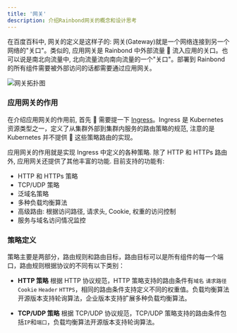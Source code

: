 ```yaml
---
title: '网关'
description: 介绍Rainbond网关的概念和设计思考
---
```


在百度百科中, 网关的定义是这样子的: 网关(Gateway)就是一个网络连接到另一个网络的"关口"。类似的, 应用网关是 Rainbond 中外部流量  流入应用的关口。也可以说是南北向流量中, 北向流量流向南向流量的一个"关口"。部署到 Rainbond 的所有组件需要被外部访问的话都需要通过应用网关。

<img src="https://static.goodrain.com/images/docs/5.0/user-manual/gateway/what-is-gateway/north-to-south.png" title="网关拓扑图" />

### 应用网关的作用

在介绍应用网关的作用前, 首先  需要提一下 [Ingress](https://kubernetes.io/docs/concepts/services-networking/ingress/#terminology)。Ingress 是 Kubernetes 资源类型之一，定义了从集群外部到集群内服务的路由策略的规范, 注意的是 Kubernetes 并不提供  这些策略路由的实现。

应用网关的作用就是实现 Ingress 中定义的各种策略. 除了 HTTP 和 HTTPs 路由外, 应用网关还提供了其他丰富的功能. 目前支持的功能有:

- HTTP 和 HTTPs 策略
- TCP/UDP 策略
- 泛域名策略
- 多种负载均衡算法
- 高级路由: 根据访问路径, 请求头, Cookie, 权重的访问控制
- 服务与域名访问情况监控

### 策略定义

策略主要是两部分，路由规则和路由目标，路由目标可以是所有组件的每一个端口，路由规则根据协议的不同有以下类别：

- **HTTP 策略** 根据 HTTP 协议规范，HTTP 策略支持的路由条件有`域名` `请求路径` `Cookie` `Header` `HTTPS`，相同的路由条件支持定义不同的权重值。负载均衡算法开源版本支持轮询算法，企业版本支持扩展多种负载均衡算法。

- **TCP/UDP 策略** 根据 TCP/UDP 协议规范，TCP/UDP 策略支持的路由条件包括`IP`和`端口`，负载均衡算法开源版本支持轮询算法。
